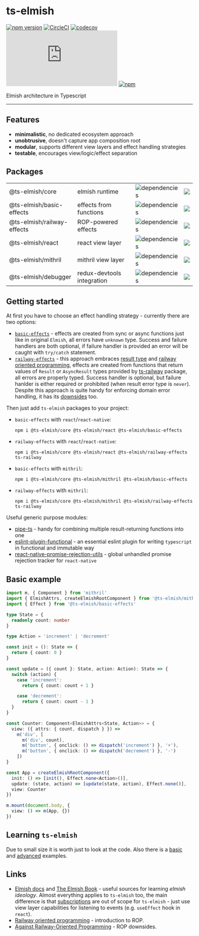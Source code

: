 # ts-elmish

[![npm version](https://badge.fury.io/js/%40ts-elmish%2Fcore.svg?t=1495378566925)](https://badge.fury.io/js/%40ts-elmish%2Fcore)
[![CircleCI](https://circleci.com/gh/iyegoroff/ts-elmish.svg?style=svg)](https://circleci.com/gh/iyegoroff/ts-elmish)
[![codecov](https://codecov.io/gh/iyegoroff/ts-elmish/branch/master/graph/badge.svg?t=1520230083925)](https://codecov.io/gh/iyegoroff/ts-elmish)
[![Type Coverage](https://img.shields.io/badge/dynamic/json.svg?label=type-coverage&prefix=%E2%89%A5&suffix=%&query=$.typeCoverage.atLeast&uri=https%3A%2F%2Fraw.githubusercontent.com%2Fiyegoroff%2Fts-elmish%2Fmaster%2Fpackage.json)](https://github.com/plantain-00/type-coverage)
[![npm](https://img.shields.io/npm/l/@ts-elmish/core.svg?t=1495378566925)](https://www.npmjs.com/package/@ts-elmish/core)

<!-- [![devDependencies Status](https://status.david-dm.org/gh/iyegoroff/ts-elmish.svg?type=dev)](https://david-dm.org/iyegoroff/ts-elmish?type=dev) -->

Elmish architecture in Typescript

---

## Features

- <b>minimalistic</b>, no dedicated ecosystem approach
- <b>unobtrusive</b>, doesn't capture app composition root
- <b>modular</b>, supports different view layers and effect handling strategies
- <b>testable</b>, encourages view/logic/effect separation

## Packages

<table>
   <tbody>
      <tr>
         <td>@ts-elmish/core</td>
         <td>elmish runtime</td>
         <td><img alt="dependencies" src="https://img.shields.io/librariesio/release/npm/@ts-elmish/core"></td>
         <td><a href="https://bundlephobia.com/package/@ts-elmish/core" title="min+gzip"><img src="https://badgen.net/bundlephobia/minzip/@ts-elmish/core?label=gzip"/></a></td>
         <!-- <td><a href="https://david-dm.org/iyegoroff/ts-elmish?path=packages/core" title="dependencies status"><img src="https://status.david-dm.org/gh/iyegoroff/ts-elmish.svg?path=packages%2Fcore"/></a></td>
         <td><a href="https://david-dm.org/iyegoroff/ts-elmish?path=packages/core&type=dev" title="devDependencies status"><img src="https://status.david-dm.org/gh/iyegoroff/ts-elmish.svg?path=packages%2Fcore&type=dev"/></a></td> -->
      </tr>
      <tr>
         <td>@ts-elmish/basic-effects</td>
         <td>effects from functions</td>
         <td><img alt="dependencies" src="https://img.shields.io/librariesio/release/npm/@ts-elmish/basic-effects"></td>
         <td><a href="https://bundlephobia.com/package/@ts-elmish/basic-effects" title="min+gzip"><img src="https://badgen.net/bundlephobia/minzip/@ts-elmish/basic-effects?label=gzip"/></a></td>
         <!-- <td><a href="https://david-dm.org/iyegoroff/ts-elmish?path=packages/basic-effects" title="dependencies status"><img src="https://status.david-dm.org/gh/iyegoroff/ts-elmish.svg?path=packages%2Fbasic-effects"/></a></td>
         <td><a href="https://david-dm.org/iyegoroff/ts-elmish?path=packages/basic-effects&type=dev" title="devDependencies status"><img src="https://status.david-dm.org/gh/iyegoroff/ts-elmish.svg?path=packages%2Fbasic-effects&type=dev"/></a></td> -->
      </tr>
      <tr>
         <td>@ts-elmish/railway-effects</td>
         <td>ROP-powered effects</td>
         <td><img alt="dependencies" src="https://img.shields.io/librariesio/release/npm/@ts-elmish/railway-effects"></td>
         <td><a href="https://bundlephobia.com/package/@ts-elmish/railway-effects" title="min+gzip"><img src="https://badgen.net/bundlephobia/minzip/@ts-elmish/railway-effects?label=gzip"/></a></td>
         <!-- <td><a href="https://david-dm.org/iyegoroff/ts-elmish?path=packages/railway-effects" title="dependencies status"><img src="https://status.david-dm.org/gh/iyegoroff/ts-elmish.svg?path=packages%2Frailway-effects"/></a></td>
         <td><a href="https://david-dm.org/iyegoroff/ts-elmish?path=packages/railway-effects&type=dev" title="devDependencies status"><img src="https://status.david-dm.org/gh/iyegoroff/ts-elmish.svg?path=packages%2Frailway-effects&type=dev"/></a></td> -->
      </tr>
      <tr>
         <td>@ts-elmish/react</td>
         <td>react view layer</td>
         <td><img alt="dependencies" src="https://img.shields.io/librariesio/release/npm/@ts-elmish/react"></td>
         <td><a href="https://bundlephobia.com/package/@ts-elmish/react" title="min+gzip"><img src="https://badgen.net/bundlephobia/minzip/@ts-elmish/react?label=gzip"/></a></td>
         <!-- <td><a href="https://david-dm.org/iyegoroff/ts-elmish?path=packages/react" title="dependencies status"><img src="https://status.david-dm.org/gh/iyegoroff/ts-elmish.svg?path=packages%2Freact"/></a></td>
         <td><a href="https://david-dm.org/iyegoroff/ts-elmish?path=packages/react&type=dev" title="devDependencies status"><img src="https://status.david-dm.org/gh/iyegoroff/ts-elmish.svg?path=packages%2Freact&type=dev"/></a></td> -->
      </tr>
      <tr>
         <td>@ts-elmish/mithril</td>
         <td>mithril view layer</td>
         <td><img alt="dependencies" src="https://img.shields.io/librariesio/release/npm/@ts-elmish/mithril"></td>
         <td><a href="https://bundlephobia.com/package/@ts-elmish/mithril" title="min+gzip"><img src="https://badgen.net/bundlephobia/minzip/@ts-elmish/mithril?label=gzip"/></a></td>
         <!-- <td><a href="https://david-dm.org/iyegoroff/ts-elmish?path=packages/mithril" title="dependencies status"><img src="https://status.david-dm.org/gh/iyegoroff/ts-elmish.svg?path=packages%2Fmithril"/></a></td>
         <td><a href="https://david-dm.org/iyegoroff/ts-elmish?path=packages/mithril&type=dev" title="devDependencies status"><img src="https://status.david-dm.org/gh/iyegoroff/ts-elmish.svg?path=packages%2Fmithril&type=dev"/></a></td> -->
      </tr>
      <tr>
         <td>@ts-elmish/debugger</td>
         <td>redux-devtools integration</td>
         <td><img alt="dependencies" src="https://img.shields.io/librariesio/release/npm/@ts-elmish/debugger"></td>
         <td><a href="https://bundlephobia.com/package/@ts-elmish/debugger" title="min+gzip"><img src="https://badgen.net/bundlephobia/minzip/@ts-elmish/debugger?label=gzip"/></a></td>
      </tr>
   </tbody>
</table>

## Getting started

At first you have to choose an effect handling strategy - currently there are two options:

- [`basic-effects`](/packages/basic-effects) - effects are created from sync or async functions just like in original `Elmish`, all errors have `unknown` type. Success and failure handlers are both optional, if failure handler is provided an error will be caught with `try/catch` statement.
- [`railway-effects`](/packages/railway-effects) - this approach embraces [result type](https://en.wikipedia.org/wiki/Result_type) and [railway oriented programming](https://fsharpforfunandprofit.com/posts/recipe-part2/), effects are created from functions that return values of `Result` or `AsyncResult` types provided by [ts-railway](https://github.com/iyegoroff/ts-railway) package, all errors are properly typed. Success handler is optional, but failure hanlder is either required or prohibited (when result error type is `never`). Despite this approach is quite handy for enforcing domain error handling, it has its [downsides](https://fsharpforfunandprofit.com/posts/against-railway-oriented-programming/) too.

Then just add `ts-elmish` packages to your project:

- `basic-effects` with `react`/`react-native`:

  ```
  npm i @ts-elmish/core @ts-elmish/react @ts-elmish/basic-effects
  ```

- `railway-effects` with `react`/`react-native`:

  ```
  npm i @ts-elmish/core @ts-elmish/react @ts-elmish/railway-effects ts-railway
  ```

- `basic-effects` with `mithril`:

  ```
  npm i @ts-elmish/core @ts-elmish/mithril @ts-elmish/basic-effects
  ```

- `railway-effects` with `mithril`:
  ```
  npm i @ts-elmish/core @ts-elmish/mithril @ts-elmish/railway-effects ts-railway
  ```

Useful generic purpose modules:

- [pipe-ts](https://github.com/unsplash/pipe-ts) - handy for combining multiple result-returning functions into one
- [eslint-plugin-functional](https://github.com/jonaskello/eslint-plugin-functional) - an essential eslint plugin for writing `typescript` in functional and immutable way
- [react-native-promise-rejection-utils](https://github.com/iyegoroff/react-native-promise-rejection-utils/) - global unhandled promise rejection tracker for `react-native`

## Basic example

```typescript
import m, { Component } from 'mithril'
import { ElmishAttrs, createElmishRootComponent } from '@ts-elmish/mithril'
import { Effect } from '@ts-elmish/basic-effects'

type State = {
  readonly count: number
}

type Action = 'increment' | 'decrement'

const init = (): State => {
  return { count: 0 }
}

const update = ({ count }: State, action: Action): State => {
  switch (action) {
    case 'increment':
      return { count: count + 1 }

    case 'decrement':
      return { count: count - 1 }
  }
}

const Counter: Component<ElmishAttrs<State, Action>> = {
  view: ({ attrs: { count, dispatch } }) =>
    m('div', [
      m('div', count),
      m('button', { onclick: () => dispatch('increment') }, '+'),
      m('button', { onclick: () => dispatch('decrement') }, '-')
    ])
}

const App = createElmishRootComponent({
  init: () => [init(), Effect.none<Action>()],
  update: (state, action) => [update(state, action), Effect.none()],
  view: Counter
})

m.mount(document.body, {
  view: () => m(App, {})
})
```

## Learning `ts-elmish`

Due to small size it is worth just to look at the code. Also there is a [basic](examples/counters-mithril) and [advanced](examples/todos-react) examples.

## Links

- [Elmish docs](https://elmish.github.io/elmish/) and [The Elmish Book](https://zaid-ajaj.github.io/the-elmish-book/#/) - useful sources for learning <i>elmish ideology</i>. Almost everything applies to `ts-elmish` too, the main difference is that [subscriptions](https://elmish.github.io/elmish/subscriptions.html) are out of scope for `ts-elmish` - just use view layer capabilities for listening to events (e.g. `useEffect` hook in `react`).
- [Railway oriented programming](https://fsharpforfunandprofit.com/posts/recipe-part2/) - introduction to ROP.
- [Against Railway-Oriented Programming](https://fsharpforfunandprofit.com/posts/against-railway-oriented-programming/) - ROP downsides.
